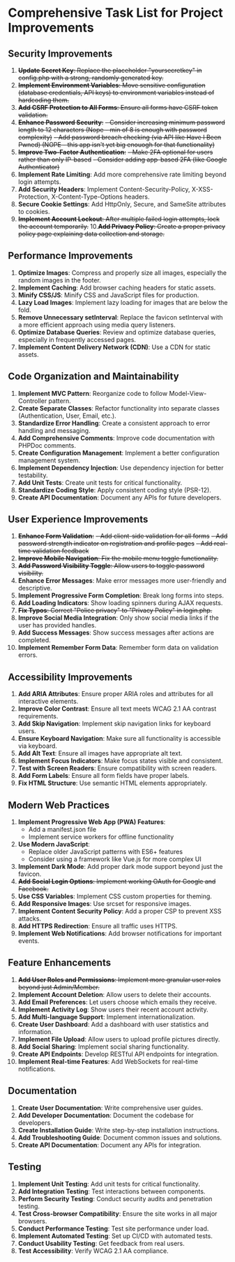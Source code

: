 # Comprehensive Task List for Project Improvements

## Security Improvements
1. ~~**Update Secret Key**: Replace the placeholder "yoursecretkey" in config.php with a strong, randomly generated key.~~
2. ~~**Implement Environment Variables**: Move sensitive configuration (database credentials, API keys) to environment variables instead of hardcoding them.~~
3. ~~**Add CSRF Protection to All Forms**: Ensure all forms have CSRF token validation.~~
4. ~~**Enhance Password Security**:~~
   ~~- Consider increasing minimum password length to 12 characters (Nope - min of 8 is enough with password complexity)~~
   ~~- Add password breach checking (via API like Have I Been Pwned) (NOPE - this app isn't yet big enouogh for that functionality)~~
5. ~~**Improve Two-Factor Authentication**:~~
   ~~- Make 2FA optional for users rather than only IP-based~~
   ~~- Consider adding app-based 2FA (like Google Authenticator)~~
6. **Implement Rate Limiting**: Add more comprehensive rate limiting beyond login attempts.
7. **Add Security Headers**: Implement Content-Security-Policy, X-XSS-Protection, X-Content-Type-Options headers.
8. **Secure Cookie Settings**: Add HttpOnly, Secure, and SameSite attributes to cookies.
9. ~~**Implement Account Lockout**: After multiple failed login attempts, lock the account temporarily.~~
10.~~**Add Privacy Policy**: Create a proper privacy policy page explaining data collection and storage.~~

## Performance Improvements
1. **Optimize Images**: Compress and properly size all images, especially the random images in the footer.
2. **Implement Caching**: Add browser caching headers for static assets.
3. **Minify CSS/JS**: Minify CSS and JavaScript files for production.
4. **Lazy Load Images**: Implement lazy loading for images that are below the fold.
5. **Remove Unnecessary setInterval**: Replace the favicon setInterval with a more efficient approach using media query listeners.
6. **Optimize Database Queries**: Review and optimize database queries, especially in frequently accessed pages.
7. **Implement Content Delivery Network (CDN)**: Use a CDN for static assets.

## Code Organization and Maintainability
1. **Implement MVC Pattern**: Reorganize code to follow Model-View-Controller pattern.
2. **Create Separate Classes**: Refactor functionality into separate classes (Authentication, User, Email, etc.).
3. **Standardize Error Handling**: Create a consistent approach to error handling and messaging.
4. **Add Comprehensive Comments**: Improve code documentation with PHPDoc comments.
5. **Create Configuration Management**: Implement a better configuration management system.
6. **Implement Dependency Injection**: Use dependency injection for better testability.
7. **Add Unit Tests**: Create unit tests for critical functionality.
8. **Standardize Coding Style**: Apply consistent coding style (PSR-12).
9. **Create API Documentation**: Document any APIs for future developers.

## User Experience Improvements
1. ~~**Enhance Form Validation**:~~
   ~~- Add client-side validation for all forms~~
   ~~- Add password strength indicator on registration and profile pages~~
   ~~- Add real-time validation feedback~~
2. ~~**Improve Mobile Navigation**: Fix the mobile menu toggle functionality.~~
3. ~~**Add Password Visibility Toggle**: Allow users to toggle password visibility.~~
4. **Enhance Error Messages**: Make error messages more user-friendly and descriptive.
5. **Implement Progressive Form Completion**: Break long forms into steps.
6. **Add Loading Indicators**: Show loading spinners during AJAX requests.
7. ~~**Fix Typos**: Correct "Police privacy" to "Privacy Policy" in login.php.~~
8. **Improve Social Media Integration**: Only show social media links if the user has provided handles.
9. **Add Success Messages**: Show success messages after actions are completed.
10. **Implement Remember Form Data**: Remember form data on validation errors.

## Accessibility Improvements
1. **Add ARIA Attributes**: Ensure proper ARIA roles and attributes for all interactive elements.
2. **Improve Color Contrast**: Ensure all text meets WCAG 2.1 AA contrast requirements.
3. **Add Skip Navigation**: Implement skip navigation links for keyboard users.
4. **Ensure Keyboard Navigation**: Make sure all functionality is accessible via keyboard.
5. **Add Alt Text**: Ensure all images have appropriate alt text.
6. **Implement Focus Indicators**: Make focus states visible and consistent.
7. **Test with Screen Readers**: Ensure compatibility with screen readers.
8. **Add Form Labels**: Ensure all form fields have proper labels.
9. **Fix HTML Structure**: Use semantic HTML elements appropriately.

## Modern Web Practices
1. **Implement Progressive Web App (PWA) Features**:
   - Add a manifest.json file
   - Implement service workers for offline functionality
2. **Use Modern JavaScript**:
   - Replace older JavaScript patterns with ES6+ features
   - Consider using a framework like Vue.js for more complex UI
3. **Implement Dark Mode**: Add proper dark mode support beyond just the favicon.
4. ~~**Add Social Login Options**: Implement working OAuth for Google and Facebook.~~
5. **Use CSS Variables**: Implement CSS custom properties for theming.
6. **Add Responsive Images**: Use srcset for responsive images.
7. **Implement Content Security Policy**: Add a proper CSP to prevent XSS attacks.
8. **Add HTTPS Redirection**: Ensure all traffic uses HTTPS.
9. **Implement Web Notifications**: Add browser notifications for important events.

## Feature Enhancements
1. ~~**Add User Roles and Permissions**: Implement more granular user roles beyond just Admin/Member.~~
2. **Implement Account Deletion**: Allow users to delete their accounts.
3. **Add Email Preferences**: Let users choose which emails they receive.
4. **Implement Activity Log**: Show users their recent account activity.
5. **Add Multi-language Support**: Implement internationalization.
6. **Create User Dashboard**: Add a dashboard with user statistics and information.
7. **Implement File Upload**: Allow users to upload profile pictures directly.
8. **Add Social Sharing**: Implement social sharing functionality.
9. **Create API Endpoints**: Develop RESTful API endpoints for integration.
10. **Implement Real-time Features**: Add WebSockets for real-time notifications.

## Documentation
1. **Create User Documentation**: Write comprehensive user guides.
2. **Add Developer Documentation**: Document the codebase for developers.
3. **Create Installation Guide**: Write step-by-step installation instructions.
4. **Add Troubleshooting Guide**: Document common issues and solutions.
5. **Create API Documentation**: Document any APIs for integration.

## Testing
1. **Implement Unit Testing**: Add unit tests for critical functionality.
2. **Add Integration Testing**: Test interactions between components.
3. **Perform Security Testing**: Conduct security audits and penetration testing.
4. **Test Cross-browser Compatibility**: Ensure the site works in all major browsers.
5. **Conduct Performance Testing**: Test site performance under load.
6. **Implement Automated Testing**: Set up CI/CD with automated tests.
7. **Conduct Usability Testing**: Get feedback from real users.
8. **Test Accessibility**: Verify WCAG 2.1 AA compliance.